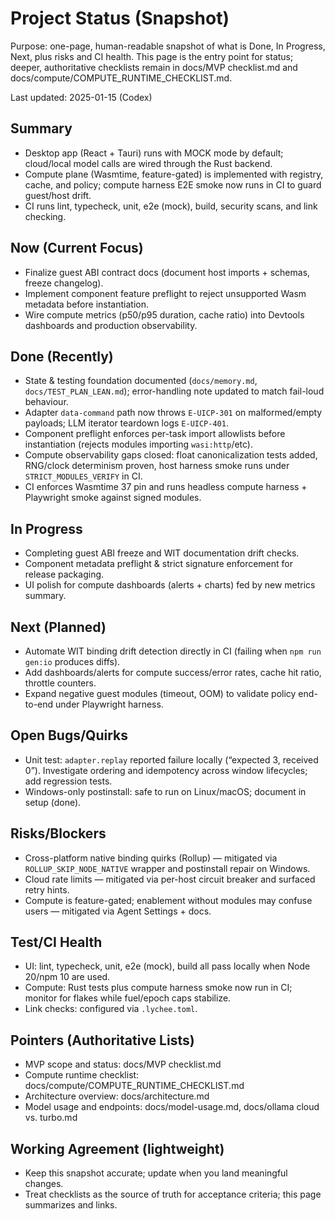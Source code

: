 # Project Status (Snapshot)

Purpose: one-page, human-readable snapshot of what is Done, In Progress, Next, plus risks and CI health. This page is the entry point for status; deeper, authoritative checklists remain in docs/MVP checklist.md and docs/compute/COMPUTE_RUNTIME_CHECKLIST.md.

Last updated: 2025-01-15 (Codex)

## Summary

- Desktop app (React + Tauri) runs with MOCK mode by default; cloud/local model calls are wired through the Rust backend.
- Compute plane (Wasmtime, feature-gated) is implemented with registry, cache, and policy; compute harness E2E smoke now runs in CI to guard guest/host drift.
- CI runs lint, typecheck, unit, e2e (mock), build, security scans, and link checking.

## Now (Current Focus)

- Finalize guest ABI contract docs (document host imports + schemas, freeze changelog).
- Implement component feature preflight to reject unsupported Wasm metadata before instantiation.
- Wire compute metrics (p50/p95 duration, cache ratio) into Devtools dashboards and production observability.

## Done (Recently)

- State & testing foundation documented (`docs/memory.md`, `docs/TEST_PLAN_LEAN.md`); error-handling note updated to match fail-loud behaviour.
- Adapter `data-command` path now throws `E-UICP-301` on malformed/empty payloads; LLM iterator teardown logs `E-UICP-401`.
- Component preflight enforces per-task import allowlists before instantiation (rejects modules importing `wasi:http`/etc).
- Compute observability gaps closed: float canonicalization tests added, RNG/clock determinism proven, host harness smoke runs under `STRICT_MODULES_VERIFY` in CI.
- CI enforces Wasmtime 37 pin and runs headless compute harness + Playwright smoke against signed modules.

## In Progress

- Completing guest ABI freeze and WIT documentation drift checks.
- Component metadata preflight & strict signature enforcement for release packaging.
- UI polish for compute dashboards (alerts + charts) fed by new metrics summary.

## Next (Planned)

- Automate WIT binding drift detection directly in CI (failing when `npm run gen:io` produces diffs).
- Add dashboards/alerts for compute success/error rates, cache hit ratio, throttle counters.
- Expand negative guest modules (timeout, OOM) to validate policy end-to-end under Playwright harness.

## Open Bugs/Quirks

- Unit test: `adapter.replay` reported failure locally (“expected 3, received 0”). Investigate ordering and idempotency across window lifecycles; add regression tests.
- Windows-only postinstall: safe to run on Linux/macOS; document in setup (done).

## Risks/Blockers

- Cross-platform native binding quirks (Rollup) — mitigated via `ROLLUP_SKIP_NODE_NATIVE` wrapper and postinstall repair on Windows.
- Cloud rate limits — mitigated via per-host circuit breaker and surfaced retry hints.
- Compute is feature-gated; enablement without modules may confuse users — mitigated via Agent Settings + docs.

## Test/CI Health

- UI: lint, typecheck, unit, e2e (mock), build all pass locally when Node 20/npm 10 are used.
- Compute: Rust tests plus compute harness smoke now run in CI; monitor for flakes while fuel/epoch caps stabilize.
- Link checks: configured via `.lychee.toml`.

## Pointers (Authoritative Lists)

- MVP scope and status: docs/MVP checklist.md
- Compute runtime checklist: docs/compute/COMPUTE_RUNTIME_CHECKLIST.md
- Architecture overview: docs/architecture.md
- Model usage and endpoints: docs/model-usage.md, docs/ollama cloud vs. turbo.md

## Working Agreement (lightweight)

- Keep this snapshot accurate; update when you land meaningful changes.
- Treat checklists as the source of truth for acceptance criteria; this page summarizes and links.
